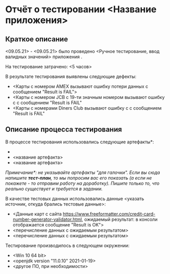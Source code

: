 # Отчёт о тестировании <Название приложения>

## Краткое описание

<09.05.21> - <09.05.21> было проведено <Ручное тестирование, ввод валидных значений> приложения <Credit Card Number Validator>.

На тестирование затрачено: <5 часов>

В результате тестирования выявлены следующие дефекты:
* <Карты с номером AMEX вызывают ошибку потери данных с сообщением "Result is FAIL">
* <Карты с номером JCB с 19-ти значным номером вызывают ошибку с с сообщением "Result is FAIL"
* <Карты с номерами Diners Club вызывают ошибку с с сообщением "Result is FAIL"

## Описание процесса тестирования

В процессе тестирования использовались следующие артефакты*:
* <Intellij IDEA Community Edition>
* <название артефакта>
* <название артефакта>

*Примечание\*: не указывайте артефакты "для галочки". Если вы сюда напишите **тест-план**, то мы попросим вас его показать (а если не покажете - то отправим работу на доработку). Пишите только то, что реально существует и требуется в задании.*

В качестве тестовых данных использовались данные <указать источник, откуда брались тестовые данные>:
* <Данные карт с сайта https://www.freeformatter.com/credit-card-number-generator-validator.html, ожидаемый результат: в консоли отображается сообщение "Result is OK">
* <перечисление данных с ожидаемым результатом>
* <перечисление данных с ожидаемым результатом>

Тестирование производилось в следующем окружении:
* <Win 10 64 bit>
* <openjdk version "11.0.10" 2021-01-19>
* <другое ПО, при необходимости>